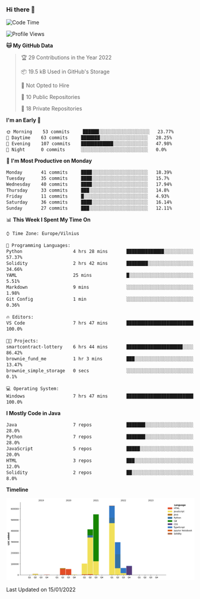 ### Hi there 👋

<!--START_SECTION:waka-->
![Code Time](http://img.shields.io/badge/Code%20Time-535%20hrs%2056%20mins-blue)

![Profile Views](http://img.shields.io/badge/Profile%20Views-0-blue)

**🐱 My GitHub Data** 

> 🏆 29 Contributions in the Year 2022
 > 
> 📦 19.5 kB Used in GitHub's Storage 
 > 
> 🚫 Not Opted to Hire
 > 
> 📜 10 Public Repositories 
 > 
> 🔑 18 Private Repositories  
 > 
**I'm an Early 🐤** 

```text
🌞 Morning    53 commits     ██████░░░░░░░░░░░░░░░░░░░   23.77% 
🌆 Daytime    63 commits     ███████░░░░░░░░░░░░░░░░░░   28.25% 
🌃 Evening    107 commits    ████████████░░░░░░░░░░░░░   47.98% 
🌙 Night      0 commits      ░░░░░░░░░░░░░░░░░░░░░░░░░   0.0%

```
📅 **I'm Most Productive on Monday** 

```text
Monday       41 commits     ████░░░░░░░░░░░░░░░░░░░░░   18.39% 
Tuesday      35 commits     ████░░░░░░░░░░░░░░░░░░░░░   15.7% 
Wednesday    40 commits     ████░░░░░░░░░░░░░░░░░░░░░   17.94% 
Thursday     33 commits     ███░░░░░░░░░░░░░░░░░░░░░░   14.8% 
Friday       11 commits     █░░░░░░░░░░░░░░░░░░░░░░░░   4.93% 
Saturday     36 commits     ████░░░░░░░░░░░░░░░░░░░░░   16.14% 
Sunday       27 commits     ███░░░░░░░░░░░░░░░░░░░░░░   12.11%

```


📊 **This Week I Spent My Time On** 

```text
⌚︎ Time Zone: Europe/Vilnius

💬 Programming Languages: 
Python                   4 hrs 28 mins       ██████████████░░░░░░░░░░░   57.37% 
Solidity                 2 hrs 42 mins       ████████░░░░░░░░░░░░░░░░░   34.66% 
YAML                     25 mins             █░░░░░░░░░░░░░░░░░░░░░░░░   5.51% 
Markdown                 9 mins              ░░░░░░░░░░░░░░░░░░░░░░░░░   1.98% 
Git Config               1 min               ░░░░░░░░░░░░░░░░░░░░░░░░░   0.36%

🔥 Editors: 
VS Code                  7 hrs 47 mins       █████████████████████████   100.0%

🐱‍💻 Projects: 
smartcontract-lottery    6 hrs 44 mins       █████████████████████░░░░   86.42% 
brownie_fund_me          1 hr 3 mins         ███░░░░░░░░░░░░░░░░░░░░░░   13.47% 
brownie_simple_storage   0 secs              ░░░░░░░░░░░░░░░░░░░░░░░░░   0.1%

💻 Operating System: 
Windows                  7 hrs 47 mins       █████████████████████████   100.0%

```

**I Mostly Code in Java** 

```text
Java                     7 repos             ███████░░░░░░░░░░░░░░░░░░   28.0% 
Python                   7 repos             ███████░░░░░░░░░░░░░░░░░░   28.0% 
JavaScript               5 repos             █████░░░░░░░░░░░░░░░░░░░░   20.0% 
HTML                     3 repos             ███░░░░░░░░░░░░░░░░░░░░░░   12.0% 
Solidity                 2 repos             ██░░░░░░░░░░░░░░░░░░░░░░░   8.0%

```


**Timeline**

![Chart not found](https://raw.githubusercontent.com/BenasVolkovas/BenasVolkovas/main/charts/bar_graph.png) 


 Last Updated on 15/01/2022
<!--END_SECTION:waka-->
